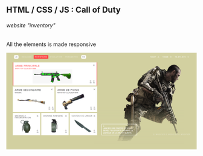 ## HTML / CSS / JS : Call of Duty
###### website "inventory"
All the elements is made responsive

![Test Image 3](/screenshots.PNG)
